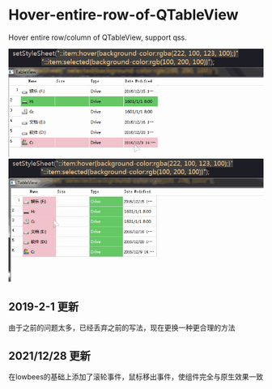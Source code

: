 # Hover-entire-row-of-QTableView
Hover entire row/column of QTableView, support qss.


![image](https://github.com/lowbees/images/blob/master/5.gif)
![image](https://github.com/lowbees/images/blob/master/6.gif)


## 2019-2-1 更新
由于之前的问题太多，已经丢弃之前的写法，现在更换一种更合理的方法

## 2021/12/28 更新
在lowbees的基础上添加了滚轮事件，鼠标移出事件，使组件完全与原生效果一致
